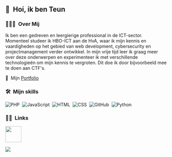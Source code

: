 ## 👋 &nbsp;Hoi, ik ben Teun

### 👨🏻‍💻 &nbsp;Over Mij

Ik ben een gedreven en leergierige professional in de ICT-sector. Momenteel studeer ik HBO-ICT aan de HvA, waar ik mijn kennis en vaardigheden op het gebied van web development, cybersecurity en projectmanagement verder ontwikkel. In mijn vrije tijd leer ik graag meer over deze onderwerpen en experimenteer ik met verschillende technologieën om mijn kennis te vergroten. Dit doe ik door bijvoorbeeld mee te doen aan CTF's.

📄 &nbsp;Mijn [Portfolio](https://teunvanderploeg.nl)

### 🛠 &nbsp;Mijn skills

![PHP](https://img.shields.io/badge/-PHP-333333?style=flat&logo=PHP)&nbsp;
![JavaScript](https://img.shields.io/badge/-JavaScript-333333?style=flat&logo=javascript)&nbsp;
![HTML](https://img.shields.io/badge/-HTML-333333?style=flat&logo=HTML5)&nbsp;
![CSS](https://img.shields.io/badge/-CSS-333333?style=flat&logo=CSS3&logoColor=1572B6)&nbsp;
![GitHub](https://img.shields.io/badge/-GitHub-333333?style=flat&logo=github)&nbsp;
![Python](https://img.shields.io/badge/-Python-333333?style=flat&logo=Python)&nbsp;

### 🤝🏻 &nbsp;Links

<p align="left">
<a href="https://www.linkedin.com/in/teun-van-der-ploeg/"><img height="50" src="https://img.icons8.com/fluent/144/000000/linkedin.png"/></a>
</p>

<a href="https://github.com/teunvanderploeg">
  <img align="center" src="https://github-readme-stats.vercel.app/api?username=teunvanderploeg&show_icons=true" />
</a>
